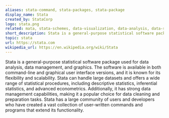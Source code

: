 ```yaml
---
aliases: stata-command, stata-packages, stata-package
display_name: Stata
created_by: StataCorp
logo: stata.png
related: mata, stata-schemes, data-visualization, data-analysis, data-science
short_description: Stata is a general-purpose statistical software package for data manipulation, visualization, statistics, and automated reporting.
topic: stata
url: https://stata.com
wikipedia_url: https://en.wikipedia.org/wiki/Stata
---
```

Stata is a general-purpose statistical software package used for data analysis, data management, and graphics. The software is available in both command-line and graphical user interface versions, and it is known for its flexibility and scalability. Stata can handle large datasets and offers a wide range of statistical procedures, including descriptive statistics, inferential statistics, and advanced econometrics. Additionally, it has strong data management capabilities, making it a popular choice for data cleaning and preparation tasks. Stata has a large community of users and developers who have created a vast collection of user-written commands and programs that extend its functionality.


